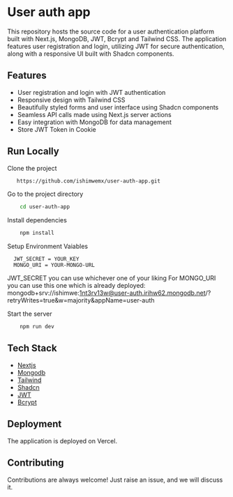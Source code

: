 # User auth app

This repository hosts the source code for a user authentication platform built with Next.js, MongoDB, JWT, Bcrypt and Tailwind CSS. The application features user registration and login, utilizing JWT for secure authentication, along with a responsive UI built with Shadcn components.

## Features

- User registration and login with JWT authentication
- Responsive design with Tailwind CSS
- Beautifully styled forms and user interface using Shadcn components
- Seamless API calls made using Next.js server actions
- Easy integration with MongoDB for data management
- Store JWT Token in Cookie
  
## Run Locally

Clone the project

```bash
   https://github.com/ishimwemx/user-auth-app.git
```
Go to the project directory

```bash
    cd user-auth-app
```
Install dependencies

```bash
    npm install
```

Setup Environment Vaiables

```Make .env file in "root" folder and store environment Variables
  JWT_SECRET = YOUR_KEY
  MONGO_URI = YOUR-MONGO-URL
 ```

JWT_SECRET you can use whichever one of your liking
For MONGO_URI you can use this one which is already deployed: mongodb+srv://ishimwe:1nt3rv13w@user-auth.irihw62.mongodb.net/?retryWrites=true&w=majority&appName=user-auth

Start the server

```bash
    npm run dev
```

## Tech Stack
* [Nextjs](https://nextjs.org/)
* [Mongodb](https://www.mongodb.com/)
* [Tailwind](https://tailwindcss.com/)
* [Shadcn](https://ui.shadcn.com/)
* [JWT](https://jwt.io/)
* [Bcrypt](https://www.npmjs.com/package/bcryptjs)

## Deployment

The application is deployed on Vercel.

## Contributing

Contributions are always welcome!
Just raise an issue, and we will discuss it.


